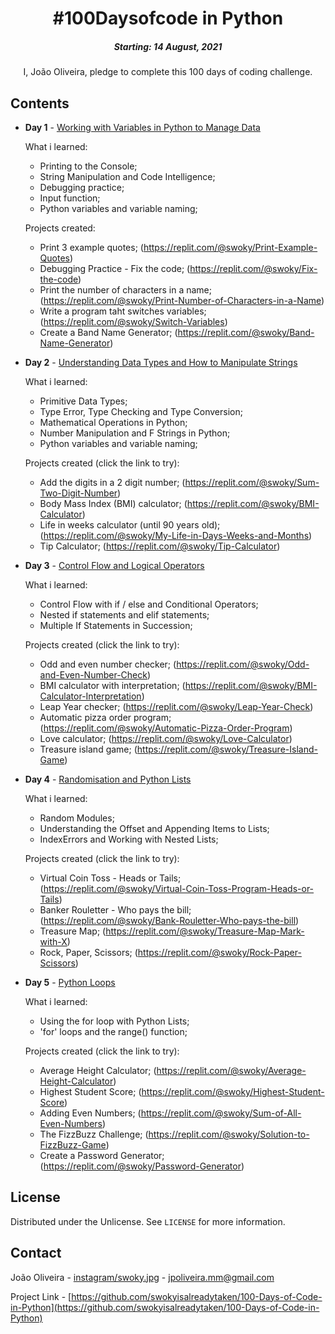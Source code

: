 <h1 align="center"> 
#100Daysofcode in Python
</h1>
<h5 align="center">
Starting: 14 August, 2021
</h5>

<p align="center">
I, João Oliveira, pledge to complete this 100 days of coding challenge.
</p>

## Contents

- <b>Day 1</b> - [Working with Variables in Python to Manage Data](https://github.com/swokyisalreadytaken/100-Days-of-Code-in-Python/tree/main/Day%201)

    What i learned:
    - Printing to the Console;
    - String Manipulation and Code Intelligence;
    - Debugging practice;
    - Input function;
    - Python variables and variable naming;

    Projects created:
    - Print 3 example quotes; (https://replit.com/@swoky/Print-Example-Quotes)
    - Debugging Practice - Fix the code; (https://replit.com/@swoky/Fix-the-code)
    - Print the number of characters in a name; (https://replit.com/@swoky/Print-Number-of-Characters-in-a-Name)
    - Write a program taht switches variables; (https://replit.com/@swoky/Switch-Variables)
    - Create a Band Name Generator; (https://replit.com/@swoky/Band-Name-Generator)
    
- <b>Day 2</b> - [Understanding Data Types and How to Manipulate Strings](https://github.com/swokyisalreadytaken/100-Days-of-Code-in-Python/tree/main/Day%202)

    What i learned:
    - Primitive Data Types;
    - Type Error, Type Checking and Type Conversion;
    - Mathematical Operations in Python;
    - Number Manipulation and F Strings in Python;
    - Python variables and variable naming;

    Projects created (click the link to try):
    - Add the digits in a 2 digit number; (https://replit.com/@swoky/Sum-Two-Digit-Number)
    - Body Mass Index (BMI) calculator; (https://replit.com/@swoky/BMI-Calculator)
    - Life in weeks calculator (until 90 years old); (https://replit.com/@swoky/My-Life-in-Days-Weeks-and-Months)
    - Tip Calculator; (https://replit.com/@swoky/Tip-Calculator)

- <b>Day 3</b> - [Control Flow and Logical Operators](https://github.com/swokyisalreadytaken/100-Days-of-Code-in-Python/tree/main/Day%203)

    What i learned:
    - Control Flow with if / else and Conditional Operators;
    - Nested if statements and elif statements;
    - Multiple If Statements in Succession;

    Projects created (click the link to try):
    - Odd and even number checker; (https://replit.com/@swoky/Odd-and-Even-Number-Check)
    - BMI calculator with interpretation; (https://replit.com/@swoky/BMI-Calculator-Interpretation)
    - Leap Year checker; (https://replit.com/@swoky/Leap-Year-Check)
    - Automatic pizza order program; (https://replit.com/@swoky/Automatic-Pizza-Order-Program)
    - Love calculator; (https://replit.com/@swoky/Love-Calculator)
    - Treasure island game; (https://replit.com/@swoky/Treasure-Island-Game)

- <b>Day 4</b> - [Randomisation and Python Lists](https://github.com/swokyisalreadytaken/100-Days-of-Code-in-Python/tree/main/Day%204)

    What i learned:
    - Random Modules;
    - Understanding the Offset and Appending Items to Lists;
    - IndexErrors and Working with Nested Lists;

    Projects created (click the link to try):
    - Virtual Coin Toss - Heads or Tails; (https://replit.com/@swoky/Virtual-Coin-Toss-Program-Heads-or-Tails)
    - Banker Rouletter - Who pays the bill; (https://replit.com/@swoky/Bank-Rouletter-Who-pays-the-bill)
    - Treasure Map; (https://replit.com/@swoky/Treasure-Map-Mark-with-X)
    - Rock, Paper, Scissors; (https://replit.com/@swoky/Rock-Paper-Scissors)

- <b>Day 5</b> - [Python Loops](https://github.com/swokyisalreadytaken/100-Days-of-Code-in-Python/tree/main/Day%205)

    What i learned:
    - Using the for loop with Python Lists;
    - 'for' loops and the range() function;

     Projects created (click the link to try):
    - Average Height Calculator; (https://replit.com/@swoky/Average-Height-Calculator)
    - Highest Student Score; (https://replit.com/@swoky/Highest-Student-Score)
    - Adding Even Numbers; (https://replit.com/@swoky/Sum-of-All-Even-Numbers)
    - The FizzBuzz Challenge; (https://replit.com/@swoky/Solution-to-FizzBuzz-Game)
    - Create a Password Generator; (https://replit.com/@swoky/Password-Generator)

<!-- LICENSE -->
## License

Distributed under the Unlicense. See `LICENSE` for more information.



<!-- CONTACT -->
## Contact

João Oliveira - [instagram/swoky.jpg](https://www.instagram.com/swoky.jpg) - jpoliveira.mm@gmail.com

Project Link - [https://github.com/swokyisalreadytaken/100-Days-of-Code-in-Python](https://github.com/swokyisalreadytaken/100-Days-of-Code-in-Python)
